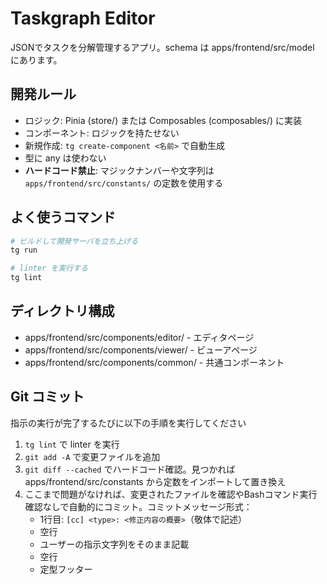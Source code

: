 # Taskgraph Editor

JSONでタスクを分解管理するアプリ。schema は apps/frontend/src/model にあります。

## 開発ルール

- ロジック: Pinia (store/) または Composables (composables/) に実装
- コンポーネント: ロジックを持たせない
- 新規作成: `tg create-component <名前>` で自動生成
- 型に any は使わない
- **ハードコード禁止**: マジックナンバーや文字列は `apps/frontend/src/constants/` の定数を使用する

## よく使うコマンド

```sh
# ビルドして開発サーバを立ち上げる
tg run

# linter を実行する
tg lint
```

## ディレクトリ構成

- apps/frontend/src/components/editor/ - エディタページ
- apps/frontend/src/components/viewer/ - ビューアページ
- apps/frontend/src/components/common/ - 共通コンポーネント

## Git コミット

指示の実行が完了するたびに以下の手順を実行してください

1. `tg lint` で linter を実行
2. `git add -A` で変更ファイルを追加
3. `git diff --cached` でハードコード確認。見つかれば apps/frontend/src/constants から定数をインポートして置き換え
4. ここまで問題がなければ、変更されたファイルを確認やBashコマンド実行確認なしで自動的にコミット。コミットメッセージ形式：
   - 1行目: `[cc] <type>: <修正内容の概要>`（敬体で記述）
   - 空行
   - ユーザーの指示文字列をそのまま記載
   - 空行
   - 定型フッター
